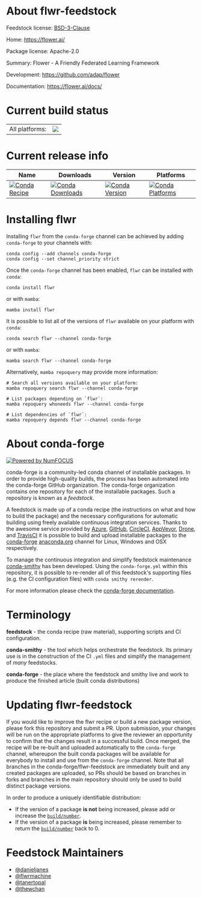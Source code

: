 About flwr-feedstock
====================

Feedstock license: [BSD-3-Clause](https://github.com/conda-forge/flwr-feedstock/blob/main/LICENSE.txt)

Home: https://flower.ai/

Package license: Apache-2.0

Summary: Flower - A Friendly Federated Learning Framework

Development: https://github.com/adap/flower

Documentation: https://flower.ai/docs/

Current build status
====================


<table><tr><td>All platforms:</td>
    <td>
      <a href="https://dev.azure.com/conda-forge/feedstock-builds/_build/latest?definitionId=17352&branchName=main">
        <img src="https://dev.azure.com/conda-forge/feedstock-builds/_apis/build/status/flwr-feedstock?branchName=main">
      </a>
    </td>
  </tr>
</table>

Current release info
====================

| Name | Downloads | Version | Platforms |
| --- | --- | --- | --- |
| [![Conda Recipe](https://img.shields.io/badge/recipe-flwr-green.svg)](https://anaconda.org/conda-forge/flwr) | [![Conda Downloads](https://img.shields.io/conda/dn/conda-forge/flwr.svg)](https://anaconda.org/conda-forge/flwr) | [![Conda Version](https://img.shields.io/conda/vn/conda-forge/flwr.svg)](https://anaconda.org/conda-forge/flwr) | [![Conda Platforms](https://img.shields.io/conda/pn/conda-forge/flwr.svg)](https://anaconda.org/conda-forge/flwr) |

Installing flwr
===============

Installing `flwr` from the `conda-forge` channel can be achieved by adding `conda-forge` to your channels with:

```
conda config --add channels conda-forge
conda config --set channel_priority strict
```

Once the `conda-forge` channel has been enabled, `flwr` can be installed with `conda`:

```
conda install flwr
```

or with `mamba`:

```
mamba install flwr
```

It is possible to list all of the versions of `flwr` available on your platform with `conda`:

```
conda search flwr --channel conda-forge
```

or with `mamba`:

```
mamba search flwr --channel conda-forge
```

Alternatively, `mamba repoquery` may provide more information:

```
# Search all versions available on your platform:
mamba repoquery search flwr --channel conda-forge

# List packages depending on `flwr`:
mamba repoquery whoneeds flwr --channel conda-forge

# List dependencies of `flwr`:
mamba repoquery depends flwr --channel conda-forge
```


About conda-forge
=================

[![Powered by
NumFOCUS](https://img.shields.io/badge/powered%20by-NumFOCUS-orange.svg?style=flat&colorA=E1523D&colorB=007D8A)](https://numfocus.org)

conda-forge is a community-led conda channel of installable packages.
In order to provide high-quality builds, the process has been automated into the
conda-forge GitHub organization. The conda-forge organization contains one repository
for each of the installable packages. Such a repository is known as a *feedstock*.

A feedstock is made up of a conda recipe (the instructions on what and how to build
the package) and the necessary configurations for automatic building using freely
available continuous integration services. Thanks to the awesome service provided by
[Azure](https://azure.microsoft.com/en-us/services/devops/), [GitHub](https://github.com/),
[CircleCI](https://circleci.com/), [AppVeyor](https://www.appveyor.com/),
[Drone](https://cloud.drone.io/welcome), and [TravisCI](https://travis-ci.com/)
it is possible to build and upload installable packages to the
[conda-forge](https://anaconda.org/conda-forge) [anaconda.org](https://anaconda.org/)
channel for Linux, Windows and OSX respectively.

To manage the continuous integration and simplify feedstock maintenance
[conda-smithy](https://github.com/conda-forge/conda-smithy) has been developed.
Using the ``conda-forge.yml`` within this repository, it is possible to re-render all of
this feedstock's supporting files (e.g. the CI configuration files) with ``conda smithy rerender``.

For more information please check the [conda-forge documentation](https://conda-forge.org/docs/).

Terminology
===========

**feedstock** - the conda recipe (raw material), supporting scripts and CI configuration.

**conda-smithy** - the tool which helps orchestrate the feedstock.
                   Its primary use is in the construction of the CI ``.yml`` files
                   and simplify the management of *many* feedstocks.

**conda-forge** - the place where the feedstock and smithy live and work to
                  produce the finished article (built conda distributions)


Updating flwr-feedstock
=======================

If you would like to improve the flwr recipe or build a new
package version, please fork this repository and submit a PR. Upon submission,
your changes will be run on the appropriate platforms to give the reviewer an
opportunity to confirm that the changes result in a successful build. Once
merged, the recipe will be re-built and uploaded automatically to the
`conda-forge` channel, whereupon the built conda packages will be available for
everybody to install and use from the `conda-forge` channel.
Note that all branches in the conda-forge/flwr-feedstock are
immediately built and any created packages are uploaded, so PRs should be based
on branches in forks and branches in the main repository should only be used to
build distinct package versions.

In order to produce a uniquely identifiable distribution:
 * If the version of a package **is not** being increased, please add or increase
   the [``build/number``](https://docs.conda.io/projects/conda-build/en/latest/resources/define-metadata.html#build-number-and-string).
 * If the version of a package **is** being increased, please remember to return
   the [``build/number``](https://docs.conda.io/projects/conda-build/en/latest/resources/define-metadata.html#build-number-and-string)
   back to 0.

Feedstock Maintainers
=====================

* [@danieljanes](https://github.com/danieljanes/)
* [@flwrmachine](https://github.com/flwrmachine/)
* [@tanertopal](https://github.com/tanertopal/)
* [@thewchan](https://github.com/thewchan/)

